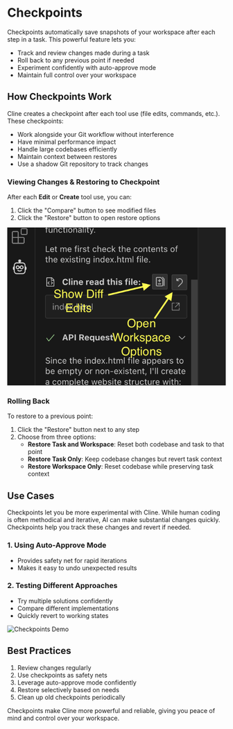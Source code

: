 # Checkpoints

Checkpoints automatically save snapshots of your workspace after each step in a task. This powerful feature lets you:

- Track and review changes made during a task
- Roll back to any previous point if needed
- Experiment confidently with auto-approve mode
- Maintain full control over your workspace

## How Checkpoints Work

Cline creates a checkpoint after each tool use (file edits, commands, etc.). These checkpoints:

- Work alongside your Git workflow without interference
- Have minimal performance impact
- Handle large codebases efficiently
- Maintain context between restores
- Use a shadow Git repository to track changes


### Viewing Changes & Restoring to Checkpoint

After each **Edit** or **Create** tool use, you can:

1. Click the "Compare" button to see modified files
2. Click the "Restore" button to open restore options

![Checkpoint Buttons](assets/CheckpointsButtons.png)

### Rolling Back

To restore to a previous point:

1. Click the "Restore" button next to any step
2. Choose from three options:
   - **Restore Task and Workspace**: Reset both codebase and task to that point
   - **Restore Task Only**: Keep codebase changes but revert task context
   - **Restore Workspace Only**: Reset codebase while preserving task context

## Use Cases

Checkpoints let you be more experimental with Cline. While human coding is often methodical and iterative, AI can make substantial changes quickly. Checkpoints help you track these changes and revert if needed.

### 1. Using Auto-Approve Mode
- Provides safety net for rapid iterations
- Makes it easy to undo unexpected results

### 2. Testing Different Approaches
- Try multiple solutions confidently
- Compare different implementations
- Quickly revert to working states

![Checkpoints Demo](assets/checkpointsDemo.gif)


## Best Practices

1. Review changes regularly
2. Use checkpoints as safety nets
3. Leverage auto-approve mode confidently
4. Restore selectively based on needs
5. Clean up old checkpoints periodically

Checkpoints make Cline more powerful and reliable, giving you peace of mind and control over your workspace.
